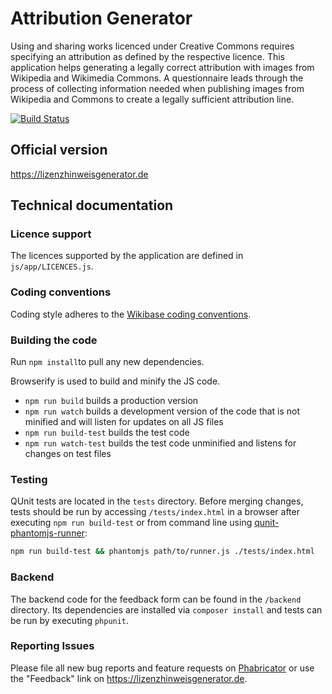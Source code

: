 # Attribution Generator

Using and sharing works licenced under Creative Commons requires specifying an attribution as defined by the respective licence. This application helps generating a legally correct attribution with images from Wikipedia and Wikimedia Commons.
A questionnaire leads through the process of collecting information needed when publishing images from Wikipedia and Commons to create a legally sufficient attribution line.

[![Build Status](https://travis-ci.org/wmde/Lizenzhinweisgenerator.svg?branch=master)](https://travis-ci.org/wmde/Lizenzhinweisgenerator
)

## Official version

https://lizenzhinweisgenerator.de

## Technical documentation

### Licence support

The licences supported by the application are defined in <code>js/app/LICENCES.js</code>.

### Coding conventions

Coding style adheres to the [Wikibase coding conventions](http://www.mediawiki.org/wiki/Wikibase/Coding_conventions).

### Building the code

Run `npm install`to pull any new dependencies.

Browserify is used to build and minify the JS code.

* `npm run build` builds a production version
* `npm run watch` builds a development version of the code that is not minified and will listen for updates on all JS files
* `npm run build-test` builds the test code
* `npm run watch-test` builds the test code unminified and listens for changes on test files

### Testing

QUnit tests are located in the <code>tests</code> directory. Before merging changes, tests should be run by accessing <code>/tests/index.html</code> in a browser after executing `npm run build-test` or from command line using [qunit-phantomjs-runner](https://github.com/jonkemp/qunit-phantomjs-runner):
```bash
npm run build-test && phantomjs path/to/runner.js ./tests/index.html
```

### Backend

The backend code for the feedback form can be found in the `/backend` directory. Its dependencies are installed via `composer install` and tests can be run by executing `phpunit`.

### Reporting Issues

Please file all new bug reports and feature requests on [Phabricator](https://phabricator.wikimedia.org/maniphest/task/create/?projects=tcb-team,attribution-generator&title=%5BAG%5D) or use the "Feedback" link on https://lizenzhinweisgenerator.de.
